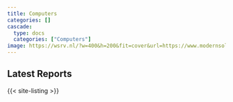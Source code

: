 ```yaml
---
title: Computers
categories: []
cascade:
  type: docs
  categories: ["Computers"]
image: https://wsrv.nl/?w=400&h=200&fit=cover&url=https://www.modernsolid.com/storage/media/products/notebook-arm_1.jpg
---
```


## Latest Reports

{{< site-listing >}}
